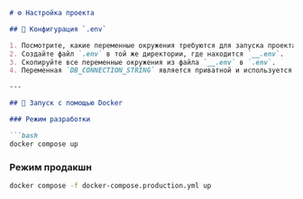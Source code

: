 ```markdown
# ⚙️ Настройка проекта

## 📄 Конфигурация `.env`

1. Посмотрите, какие переменные окружения требуются для запуска проекта — они указаны в файле `__.env`.
2. Создайте файл `.env` в той же директории, где находится `__.env`.
3. Скопируйте все переменные окружения из файла `__.env` в `.env`.
4. Переменная `DB_CONNECTION_STRING` является приватной и используется для подключения к базе данных MongoDB. Запросите её у разработчика.

---

## 🐳 Запуск с помощью Docker

### Режим разработки

```bash
docker compose up
```

### Режим продакшн

```bash
docker compose -f docker-compose.production.yml up
```
```
